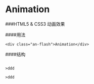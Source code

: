Animation
=========

###HTML5 & CSS3 动画效果  

####用法
```
<div class="an-flash">Animation</div>
```  
  
####结构
```
                                     
>ddd
 
>ddd
